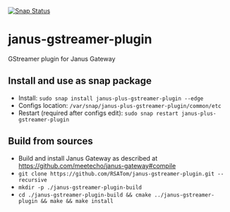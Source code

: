 [![Snap Status](https://build.snapcraft.io/badge/RSATom/janus-gstreamer-plugin.svg)](https://build.snapcraft.io/user/RSATom/janus-gstreamer-plugin)

# janus-gstreamer-plugin
GStreamer plugin for Janus Gateway

## Install and use as snap package
* Install: `sudo snap install janus-plus-gstreamer-plugin --edge`
* Configs location: `/var/snap/janus-plus-gstreamer-plugin/common/etc`
* Restart (required after configs edit): `sudo snap restart janus-plus-gstreamer-plugin`

## Build from sources
* Build and install Janus Gateway as described at https://github.com/meetecho/janus-gateway#compile
* `git clone https://github.com/RSATom/janus-gstreamer-plugin.git --recursive`
* `mkdir -p ./janus-gstreamer-plugin-build`
* `cd ./janus-gstreamer-plugin-build && cmake ../janus-gstreamer-plugin && make && make install`
